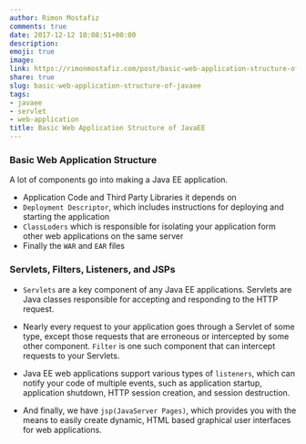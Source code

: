 ```yaml
---
author: Rimon Mostafiz
comments: true
date: 2017-12-12 10:08:51+00:00
description:
emoji: true
image:
link: https://rimonmostafiz.com/post/basic-web-application-structure-of-javaee/
share: true
slug: basic-web-application-structure-of-javaee
tags:
- javaee
- servlet
- web-application
title: Basic Web Application Structure of JavaEE
---
```

### Basic Web Application Structure

A lot of components go into making a Java EE application.

  * Application Code and Third Party Libraries it depends on
  * `Deployment Descriptor`, which includes instructions for deploying and starting the application
  * `ClassLoders` which is responsible for isolating your application form other web applications on the same server
  * Finally the `WAR` and `EAR` files

### Servlets, Filters, Listeners, and JSPs
  * `Servlets` are a key component of any Java EE applications. Servlets are Java classes responsible for accepting and responding to the HTTP request.

  * Nearly every request to your application goes through a Servlet of some type, except those requests that are erroneous or intercepted by some other component. `Filter` is one such component that can intercept requests to your Servlets.

  * Java EE web applications support various types of `listeners`, which can notify your code of multiple events, such as application startup, application shutdown, HTTP session creation, and session destruction.

  * And finally, we have `jsp(JavaServer Pages)`, which provides you with the means to easily create dynamic, HTML based graphical user interfaces for web applications.
